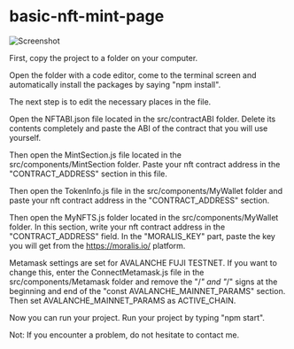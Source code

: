 # basic-nft-mint-page

![Screenshot](https://i.hizliresim.com/cnob6a3.jpg)

First, copy the project to a folder on your computer.

Open the folder with a code editor, come to the terminal screen and automatically install the packages by saying "npm install".

The next step is to edit the necessary places in the file.

Open the NFTABI.json file located in the src/contractABI folder. Delete its contents completely and paste the ABI of the contract that you will use yourself.

Then open the MintSection.js file located in the src/components/MintSection folder. Paste your nft contract address in the "CONTRACT_ADDRESS" section in this file.

Then open the TokenInfo.js file in the src/components/MyWallet folder and paste your nft contract address in the "CONTRACT_ADDRESS" section.

Then open the MyNFTS.js folder located in the src/components/MyWallet folder. In this section, write your nft contract address in the "CONTRACT_ADDRESS" field. In the "MORALIS_KEY" part, paste the key you will get from the https://moralis.io/ platform.

Metamask settings are set for AVALANCHE FUJI TESTNET. If you want to change this, enter the ConnectMetamask.js file in the src/components/Metamask folder and remove the "/*" and "*/" signs at the beginning and end of the "const AVALANCHE_MAINNET_PARAMS" section. Then set AVALANCHE_MAINNET_PARAMS as ACTIVE_CHAIN.


Now you can run your project. Run your project by typing "npm start".



Not: If you encounter a problem, do not hesitate to contact me.
